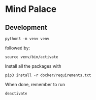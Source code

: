 # Mind Palace

## Development

```
python3 -m venv venv
```

followed by:
```
source venv/bin/activate
```
Install all the packages with
```
pip3 install -r docker/requirements.txt
```

When done, remember to run
```
deactivate
```

